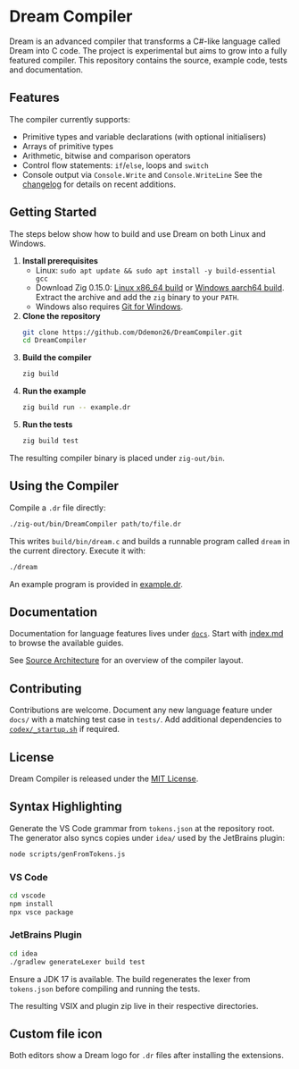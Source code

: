 # Dream Compiler

Dream is an advanced compiler that transforms a C#-like language called Dream into C code. The project is experimental
but aims to grow into a fully featured compiler. This repository contains the source, example code, tests and documentation.

## Features

The compiler currently supports:
- Primitive types and variable declarations (with optional initialisers)
- Arrays of primitive types
- Arithmetic, bitwise and comparison operators
- Control flow statements: `if`/`else`, loops and `switch`
- Console output via `Console.Write` and `Console.WriteLine`
See the [changelog](docs/changelog.md) for details on recent additions.

## Getting Started

The steps below show how to build and use Dream on both Linux and Windows.

1. **Install prerequisites**
   - Linux: `sudo apt update && sudo apt install -y build-essential gcc`
   - Download Zig 0.15.0: [Linux x86_64 build](https://ziglang.org/builds/zig-x86_64-linux-0.15.0-dev.936+fc2c1883b.tar.xz) or [Windows aarch64 build](https://ziglang.org/builds/zig-aarch64-windows-0.15.0-dev.936+fc2c1883b.zip). Extract the archive and add the `zig` binary to your `PATH`.
   - Windows also requires [Git for Windows](https://git-scm.com/).
2. **Clone the repository**
   ```bash
   git clone https://github.com/Ddemon26/DreamCompiler.git
   cd DreamCompiler
   ```
3. **Build the compiler**
   ```bash
   zig build
   ```
4. **Run the example**
   ```bash
   zig build run -- example.dr
   ```
5. **Run the tests**
   ```bash
   zig build test
   ```

The resulting compiler binary is placed under `zig-out/bin`.

## Using the Compiler

Compile a `.dr` file directly:

```bash
./zig-out/bin/DreamCompiler path/to/file.dr
```

This writes `build/bin/dream.c` and builds a runnable program called `dream` in the current directory. Execute it with:

```bash
./dream
```

An example program is provided in [example.dr](example.dr).

## Documentation

Documentation for language features lives under [`docs`](docs). Start with [index.md](docs/index.md) to browse the available guides.

See [Source Architecture](docs/v1/architecture.md) for an overview of the compiler layout.
## Contributing

Contributions are welcome. Document any new language feature under `docs/` with a matching test case in `tests/`. Add additional dependencies to [`codex/_startup.sh`](codex/_startup.sh) if required.

## License

Dream Compiler is released under the [MIT License](LICENSE).

## Syntax Highlighting

Generate the VS Code grammar from `tokens.json` at the repository root. The generator
also syncs copies under `idea/` used by the JetBrains plugin:

```bash
node scripts/genFromTokens.js
```

### VS Code

```bash
cd vscode
npm install
npx vsce package
```

### JetBrains Plugin

```bash
cd idea
./gradlew generateLexer build test
```
Ensure a JDK 17 is available. The build regenerates the lexer from `tokens.json` before compiling and running the tests.

The resulting VSIX and plugin zip live in their respective directories.

## Custom file icon

Both editors show a Dream logo for `.dr` files after installing the extensions.
